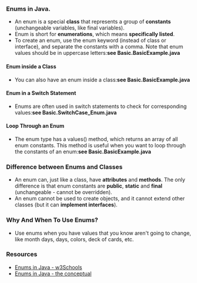 ### Enums in Java.
* An enum is a special **class** that represents a group of **constants** (unchangeable variables, like final variables).
* Enum is short for **enumerations**, which means **specifically listed**.
* To create an enum, use the enum keyword (instead of class or interface), and separate the constants with a comma. 
Note that enum values  should be in uppercase letters:**see Basic.BasicExample.java**

#### Enum inside a Class
* You can also have an enum inside a class:**see Basic.BasicExample.java**

#### Enum in a Switch Statement
* Enums are often used in switch statements to check for corresponding values:**see Basic.SwitchCase_Enum.java**

#### Loop Through an Enum
* The enum type has a values() method, which returns an array of all enum constants. This method is useful when you want to loop through the constants of an enum:**see Basic.BasicExample.java**

### Difference between Enums and Classes
* An enum can, just like a class, have **attributes** and **methods**. The only difference is that enum constants are **public**, **static** and **final** (unchangeable - cannot be overridden).
* An enum cannot be used to create objects, and it cannot extend other classes (but it can **implement interfaces**).

### Why And When To Use Enums?
* Use enums when you have values that you know aren't going to change, like month days, days, colors, deck of cards, etc.


### Resources
* [Enums in Java - w3Schools](https://www.w3schools.com/java/java_enums.asp)
* [Enums in Java - the conceptual](https://www.youtube.com/watch?v=8PuIYnE_YwE)